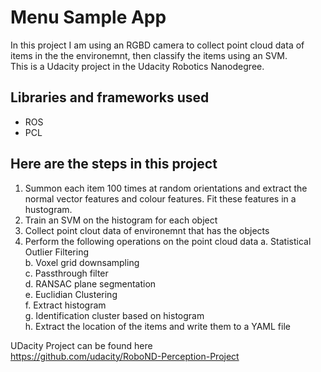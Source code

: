 Menu Sample App
===================================

In this project I am using an RGBD camera to collect point cloud data of items in the the environemnt, then classify the items using an SVM.  
This is a Udacity project in the Udacity Robotics Nanodegree.

Libraries and frameworks used
--------------

- ROS
- PCL

Here are the steps in this project
---------------

1. Summon each item 100 times at random orientations and extract the normal vector features and colour features. Fit these features in a hustogram.
2. Train an SVM on the histogram for each object
3. Collect point clout data of environemnt that has the objects
4. Perform the following operations on the point cloud data
  a. Statistical Outlier Filtering  
  b. Voxel grid downsampling  
  c. Passthrough filter  
  d. RANSAC plane segmentation  
  e. Euclidian Clustering  
  f. Extract histogram  
  g. Identification cluster based on histogram  
  h. Extract the location of the items and write them to a YAML file  

UDacity Project can be found here  
https://github.com/udacity/RoboND-Perception-Project
